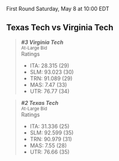 First Round
Saturday, May 8 at 10:00 EDT
## Texas Tech vs Virginia Tech

> ***#3 Virginia Tech***  
> <sub>At-Large Bid</sub>  
> Ratings  
> - ITA: 28.315 (29)  
> - SLM: 93.023 (30)  
> - TRN: 91.089 (29)  
> - MAS: 7.47 (33)  
> - UTR: 76.77 (34)  

> ***#2 Texas Tech***  
> <sub>At-Large Bid</sub>  
> Ratings  
> - ITA: 31.336 (25)  
> - SLM: 92.599 (35)  
> - TRN: 90.979 (31)  
> - MAS: 7.55 (28)  
> - UTR: 76.66 (35)  